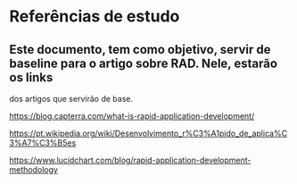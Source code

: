 #  Referências de estudo

## Este documento, tem como objetivo, servir de baseline para o artigo sobre RAD. Nele, estarão os links 
dos artigos que servirão de base.

https://blog.capterra.com/what-is-rapid-application-development/

https://pt.wikipedia.org/wiki/Desenvolvimento_r%C3%A1pido_de_aplica%C3%A7%C3%B5es

https://www.lucidchart.com/blog/rapid-application-development-methodology
